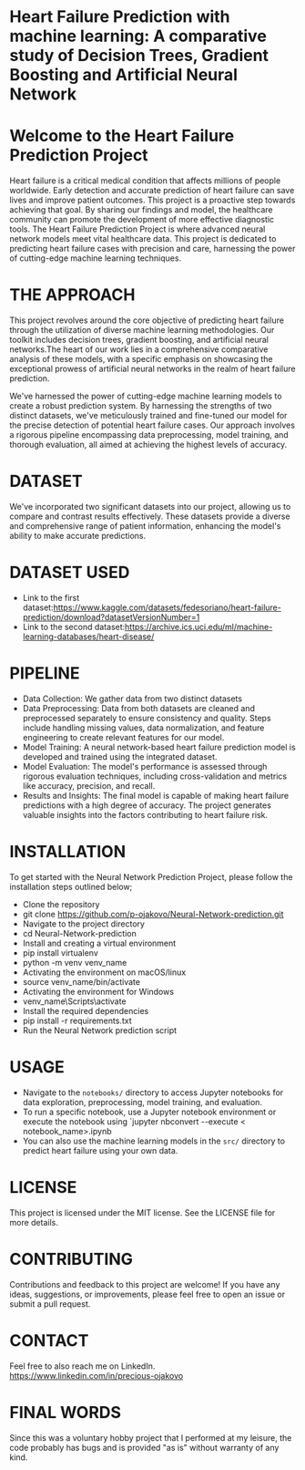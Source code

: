 # Heart Failure Prediction with machine learning: A comparative study of Decision Trees, Gradient Boosting and Artificial Neural Network
# Welcome to the Heart Failure Prediction Project
Heart failure is a critical medical condition that affects millions of people worldwide. Early detection and accurate prediction of heart failure can save lives and improve patient outcomes. This project is a proactive step towards achieving that goal. By sharing our findings and model, the healthcare community can promote the development of more effective diagnostic tools.
The Heart Failure Prediction Project is where advanced neural network models meet vital healthcare data. This project is dedicated to predicting heart failure cases with precision and care, harnessing the power of cutting-edge machine learning techniques.

# THE APPROACH
This project revolves around the core objective of predicting heart failure through the utilization of diverse machine learning methodologies. Our toolkit includes decision trees, gradient boosting, and artificial neural networks.The heart of our work lies in a comprehensive comparative analysis of these models, with a specific emphasis on showcasing the exceptional prowess of artificial neural networks in the realm of heart failure prediction.

We've harnessed the power of cutting-edge machine learning models to create a robust prediction system. By harnessing the strengths of two distinct datasets, we've meticulously trained and fine-tuned our model for the precise detection of potential heart failure cases.
Our approach involves a rigorous pipeline encompassing data preprocessing, model training, and thorough evaluation, all aimed at achieving the highest levels of accuracy.

# DATASET
We've incorporated two significant datasets into our project, allowing us to compare and contrast results effectively. These datasets provide a diverse and comprehensive range of patient information, enhancing the model's ability to make accurate predictions.

# DATASET USED
* Link to the first dataset:https://www.kaggle.com/datasets/fedesoriano/heart-failure-prediction/download?datasetVersionNumber=1
* Link to the second dataset:https://archive.ics.uci.edu/ml/machine-learning-databases/heart-disease/

# PIPELINE
* Data Collection: We gather data from two distinct datasets
* Data Preprocessing: Data from both datasets are cleaned and preprocessed separately to ensure consistency and quality.
Steps include handling missing values, data normalization, and feature engineering to create relevant features for our model.
* Model Training: A neural network-based heart failure prediction model is developed and trained using the integrated dataset.
* Model Evaluation: The model's performance is assessed through rigorous evaluation techniques, including cross-validation and metrics like accuracy, precision, and recall.
* Results and Insights: The final model is capable of making heart failure predictions with a high degree of accuracy.
The project generates valuable insights into the factors contributing to heart failure risk.

  
# INSTALLATION
To get started with the Neural Network Prediction Project, please follow the installation steps outlined below;
* Clone the repository
* git clone https://github.com/p-ojakovo/Neural-Network-prediction.git
* Navigate to the project directory
* cd Neural-Network-prediction
* Install and creating a virtual environment
* pip install virtualenv
* python -m venv venv_name
* Activating the environment on macOS/linux
* source venv_name/bin/activate
* Activating the environment for Windows
* venv_name\Scripts\activate
* Install the required dependencies
* pip install -r requirements.txt
* Run the Neural Network prediction script

# USAGE
* Navigate to the `notebooks/` directory to access Jupyter notebooks for data exploration, preprocessing, model training, and evaluation.
* To run a specific notebook, use a Jupyter notebook environment or execute the notebook using `jupyter nbconvert --execute < notebook_name>.ipynb
* You can also use the machine learning models in the `src/` directory to predict heart failure using your own data.
  
# LICENSE
This project is licensed under the MIT license. See the LICENSE file for more details.

# CONTRIBUTING
Contributions and feedback to this project are welcome! If you have any ideas, suggestions, or improvements, please feel free to open an issue or submit a pull request.

# CONTACT
Feel free to also reach me on LinkedIn.
https://www.linkedin.com/in/precious-ojakovo

# FINAL WORDS
Since this was a voluntary hobby project that I performed at my leisure, the code probably has bugs and is provided "as is" without warranty of any kind.



